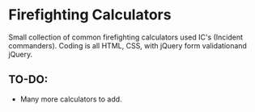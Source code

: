 # Firefighting Calculators
Small collection of common firefighting calculators used IC's (Incident commanders). Coding is all HTML, CSS, with jQuery form validationand jQuery.

## TO-DO:
* Many more calculators to add.
